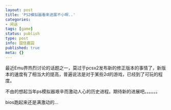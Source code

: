 ```yaml
---
layout: post
title: 'PS2模拟器看来进展不小啊..'
categories:
- 闲话
tags: [game]
status: publish
type: post
info: 国信嘉园
published: true
meta: {}
---
```



最近Emu界热烈讨论的话题之一，莫过于pcsx2发布新的修正版本的事情了，新版本的速度有了相当大的提高，普遍说法是对于某些2d的游戏，已经到了可玩的程度。

不由的想起当年ps模拟器艰辛而激动人心的历史进程。期待新的进展吧。。。。。。

bios跑起来还是满激动的...
